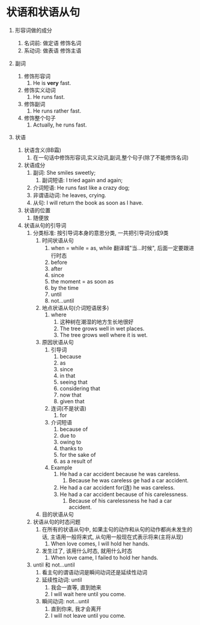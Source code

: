 # 状语和状语从句

1. 形容词做的成分
   1. 名词前: 做定语 修饰名词
   2. 系动词: 做表语 修饰主语

2. 副词
   1. 修饰形容词
      1. He is **very** fast.
   2. 修饰实义动词
      1. He runs fast.
   3. 修饰副词
      1. He runs rather fast.
   4. 修饰整个句子
      1. Actually, he runs fast.

3. 状语
   1. 状语含义(BB霜)
      1. 在一句话中修饰形容词,实义动词,副词,整个句子(除了不能修饰名词)
   2. 状语成分
      1. 副词: She smiles sweetly;
         1. 副词短语: I tried again and again;
      2. 介词短语: He runs fast like a crazy dog;
      3. 非谓语动词: he leaves, crying.
      4. 从句: I will return the book as soon as I have.
   3. 状语的位置
      1. 随便放
   4. 状语从句的引导词
      1. 分类标准: 按引导词本身的意思分类, 一共把引导词分成9类
         1. 时间状语从句
            1. when = while = as, while 翻译城"当...时候", 后面一定要跟进行时态
            2. before
            3. after
            4. since
            5. the moment = as soon as
            6. by the time
            7. until
            8. not...until
         2. 地点状语从句(介词短语居多)
            1. where
               1. 这种树在潮湿的地方生长地很好
               2. The tree grows well in wet places.
               3. The tree grows well where it is wet.
         3. 原因状语从句
            1. 引导词
               1. because
               2. as
               3. since
               4. in that
               5. seeing that
               6. considering that
               7. now that
               8. given that
            2. 连词(不是状语)
               1. for
            3. 介词短语
               1. because of
               2. due to
               3. owing to
               4. thanks to
               5. for the sake of
               6. as a result of
            4. Example
               1. He had a car accident because he was careless.
                  1. Because he was careless ge had a car accident.
               2. He had a car accident for(连) he was careless.
               3. He had a car accident because of his carelessness.
                  1. Because of his carelessness he had a car accident.
         4. 目的状语从句
      2. 状语从句的时态问题
            1. 在所有的状语从句中, 如果主句的动作和从句的动作都尚未发生的话, 主语用一般将来式, 从句用一般现在式表示将来(主将从现)
               1. When love comes, I will hold her hands.
            2. 发生过了, 该用什么时态, 就用什么时态
               1. When love came, I failed to hold her hands.
      3. until 和 not...until
         1. 看主句的谓语动词是瞬间动词还是延续性动词
         2. 延续性动词: until
            1. 我会一直等, 直到她来
            2. I will wait here until you come.
         3. 瞬间动词: not...until
            1. 直到你来, 我才会离开
            2. I will not leave until you come.
